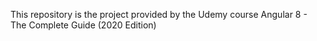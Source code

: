 This repository is the project provided by the Udemy course Angular 8 - The Complete Guide (2020 Edition)
